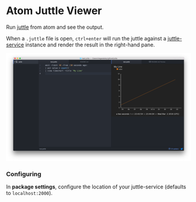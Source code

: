 # Atom Juttle Viewer

Run [juttle](https://github.com/juttle/juttle) from atom and see the output.

When a `.juttle` file is open, `ctrl+enter` will run the juttle against a [juttle-service](https://github.com/juttle/juttle-service) instance and render the result in the right-hand pane.

![](example/screenshot.png)

### Configuring

In **package settings**, configure the location of your juttle-service (defaults to `localhost:2000`).
